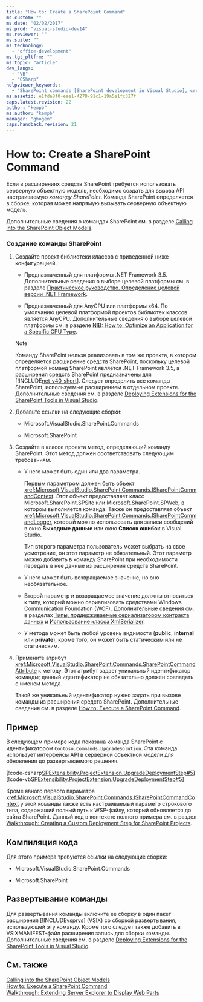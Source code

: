 ```yaml
---
title: "How to: Create a SharePoint Command"
ms.custom: ""
ms.date: "02/02/2017"
ms.prod: "visual-studio-dev14"
ms.reviewer: ""
ms.suite: ""
ms.technology: 
  - "office-development"
ms.tgt_pltfrm: ""
ms.topic: "article"
dev_langs: 
  - "VB"
  - "CSharp"
helpviewer_keywords: 
  - "SharePoint commands [SharePoint development in Visual Studio], creating"
ms.assetid: e1fda8f0-eae1-4278-91c1-19a5e1fc327f
caps.latest.revision: 22
author: "kempb"
ms.author: "kempb"
manager: "ghogen"
caps.handback.revision: 21
---
```

# How to: Create a SharePoint Command
  Если в расширениях средств SharePoint требуется использовать серверную объектную модель, необходимо создать для вызова API настраиваемую *команду SharePoint*.  Команда SharePoint определяется в сборке, которая может напрямую вызывать серверную объектную модель.  
  
 Дополнительные сведения о командах SharePoint см. в разделе [Calling into the SharePoint Object Models](../sharepoint/calling-into-the-sharepoint-object-models.md).  
  
### Создание команды SharePoint  
  
1.  Создайте проект библиотеки классов с приведенной ниже конфигурацией.  
  
    -   Предназначенный для платформы .NET Framework 3.5.  Дополнительные сведения о выборе целевой платформы см. в разделе [Практическое руководство. Определение целевой версии .NET Framework](~/ide/how-to-target-a-version-of-the-dotnet-framework.md).  
  
    -   Предназначенный для AnyCPU или платформы x64.  По умолчанию целевой платформой проектов библиотек классов является AnyCPU.  Дополнительные сведения о выборе целевой платформы см. в разделе [NIB: How to: Optimize an Application for a Specific CPU Type](http://msdn.microsoft.com/ru-ru/294a75d2-4279-4b72-8298-2bea05be907a).  
  
    > [!NOTE]  
    >  Команду SharePoint нельзя реализовать в том же проекта, в котором определяется расширение средств SharePoint, поскольку целевой платформой команд SharePoint является .NET Framework 3.5, а расширения средств SharePoint предназначены для [!INCLUDE[net_v40_short](../sharepoint/includes/net-v40-short-md.md)].  Следует определить все команды SharePoint, используемые расширением в отдельном проекте.  Дополнительные сведения см. в разделе [Deploying Extensions for the SharePoint Tools in Visual Studio](../sharepoint/deploying-extensions-for-the-sharepoint-tools-in-visual-studio.md).  
  
2.  Добавьте ссылки на следующие сборки:  
  
    -   Microsoft.VisualStudio.SharePoint.Commands  
  
    -   Microsoft.SharePoint  
  
3.  Создайте в классе проекта метод, определяющий команду SharePoint.  Этот метод должен соответствовать следующим требованиям.  
  
    -   У него может быть один или два параметра.  
  
         Первым параметром должен быть объект <xref:Microsoft.VisualStudio.SharePoint.Commands.ISharePointCommandContext>.  Этот объект предоставляет класс Microsoft.SharePoint.SPSite или Microsoft.SharePoint.SPWeb, в котором выполняется команда.  Также он предоставляет объект <xref:Microsoft.VisualStudio.SharePoint.Commands.ISharePointCommandLogger>, который можно использовать для записи сообщений в окно **Выходные данные** или окно **Список ошибок** в Visual Studio.  
  
         Тип второго параметра пользователь может выбрать на свое усмотрение, он этот параметр не обязательный.  Этот параметр можно добавить в команду SharePoint при необходимости передать в нее данные из расширения средств SharePoint.  
  
    -   У него может быть возвращаемое значение, но оно необязательное.  
  
    -   Второй параметр и возвращаемое значение должны относиться к типу, который можно сериализовать средствами Windows Communication Foundation \(WCF\).  Дополнительные сведения см. в разделах [Типы, поддерживаемые сериализатором контракта данных](http://msdn.microsoft.com/library/7381b200-437a-4506-9556-d77bf1bc3f34) и [Использование класса XmlSerializer](http://msdn.microsoft.com/library/c680602d-39d3-44f1-bf22-8e6654ad5069).  
  
    -   У метода может быть любой уровень видимости \(**public**, **internal** или **private**\), кроме того, он может быть статическим или не статическим.  
  
4.  Примените атрибут <xref:Microsoft.VisualStudio.SharePoint.Commands.SharePointCommandAttribute> к методу.  Этот атрибут задает уникальный идентификатор команды; данный идентификатор не обязательно должен совпадать с именем метода.  
  
     Такой же уникальный идентификатор нужно задать при вызове команды из расширения средств SharePoint.  Дополнительные сведения см. в разделе [How to: Execute a SharePoint Command](../sharepoint/how-to-execute-a-sharepoint-command.md).  
  
## Пример  
 В следующем примере кода показана команда SharePoint с идентификатором `Contoso.Commands.UpgradeSolution`.  Эта команда использует интерфейсы API в серверной объектной модели для обновления до развертываемого решения.  
  
 [!code-csharp[SPExtensibility.ProjectExtension.UpgradeDeploymentStep#5](../snippets/csharp/VS_Snippets_OfficeSP/spextensibility.projectextension.upgradedeploymentstep/CS/SharePointCommands/Commands.cs#5)]
 [!code-vb[SPExtensibility.ProjectExtension.UpgradeDeploymentStep#5](../snippets/visualbasic/VS_Snippets_OfficeSP/spextensibility.projectextension.upgradedeploymentstep/vb/sharepointcommands/commands.vb#5)]  
  
 Кроме явного первого параметра <xref:Microsoft.VisualStudio.SharePoint.Commands.ISharePointCommandContext> у этой команды также есть настраиваемый параметр строкового типа, содержащий полный путь к WSP\-файлу, который обновляется до сайта SharePoint.  Данный код в контексте полного примера см. в раздел [Walkthrough: Creating a Custom Deployment Step for SharePoint Projects](../sharepoint/walkthrough-creating-a-custom-deployment-step-for-sharepoint-projects.md).  
  
## Компиляция кода  
 Для этого примера требуются ссылки на следующие сборки:  
  
-   Microsoft.VisualStudio.SharePoint.Commands  
  
-   Microsoft.SharePoint  
  
## Развертывание команды  
 Для развертывания команды включите ее сборку в один пакет расширения [!INCLUDE[vsprvs](../sharepoint/includes/vsprvs-md.md)] \(VSIX\) со сборкой развертывания, использующей эту команду.  Кроме того следует также добавить в VSIXMANIFEST\-файл расширения запись для сборки команды.  Дополнительные сведения см. в разделе [Deploying Extensions for the SharePoint Tools in Visual Studio](../sharepoint/deploying-extensions-for-the-sharepoint-tools-in-visual-studio.md).  
  
## См. также  
 [Calling into the SharePoint Object Models](../sharepoint/calling-into-the-sharepoint-object-models.md)   
 [How to: Execute a SharePoint Command](../sharepoint/how-to-execute-a-sharepoint-command.md)   
 [Walkthrough: Extending Server Explorer to Display Web Parts](../sharepoint/walkthrough-extending-server-explorer-to-display-web-parts.md)  
  
  